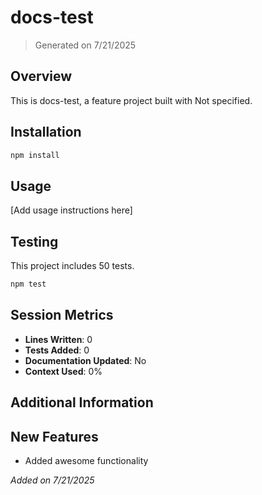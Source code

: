 # docs-test

> Generated on 7/21/2025

## Overview

This is docs-test, a feature project built with Not specified.

## Installation

```bash
npm install
```

## Usage

[Add usage instructions here]

## Testing

This project includes 50 tests.

```bash
npm test
```

## Session Metrics

- **Lines Written**: 0
- **Tests Added**: 0
- **Documentation Updated**: No
- **Context Used**: 0%



## Additional Information


## New Features
- Added awesome functionality

*Added on 7/21/2025*
